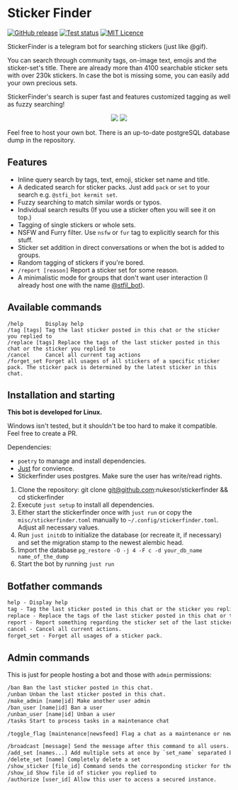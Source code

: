 # Sticker Finder

[![GitHub release](https://img.shields.io/github/tag/nukesor/sticker-finder.svg)](https://github.com/nukesor/sticker-finder/releases/latest)
[![Test status](https://travis-ci.org/Nukesor/sticker-finder.svg?branch=main)](https://travis-ci.org/Nukesor/sticker-finder)
[![MIT Licence](https://img.shields.io/badge/license-MIT-success.svg)](https://github.com/Nukesor/sticker-finder/blob/main/LICENSE.md)

StickerFinder is a telegram bot for searching stickers (just like @gif).

You can search through community tags, on-image text, emojis and the sticker-set's title.
There are already more than 4100 searchable sticker sets with over 230k stickers.
In case the bot is missing some, you can easily add your own precious sets.

StickerFinder's search is super fast and features customized tagging as well as fuzzy searching!

<p align="center">
    <img src="https://raw.githubusercontent.com/Nukesor/images/main/sticker_finder1.png">
    <img src="https://raw.githubusercontent.com/Nukesor/images/main/sticker_finder2.png">
</p>

Feel free to host your own bot. There is an up-to-date postgreSQL database dump in the repository.

## Features

- Inline query search by tags, text, emoji, sticker set name and title.
- A dedicated search for sticker packs. Just add `pack` or `set` to your search e.g. `@stfi_bot kermit set`.
- Fuzzy searching to match similar words or typos.
- Individual search results (If you use a sticker often you will see it on top.)
- Tagging of single stickers or whole sets.
- NSFW and Furry filter. Use `nsfw` or `fur` tag to explicitly search for this stuff.
- Sticker set addition in direct conversations or when the bot is added to groups.
- Random tagging of stickers if you're bored.
- `/report [reason]` Report a sticker set for some reason.
- A minimalistic mode for groups that don't want user interaction (I already host one with the name [@stfil_bot](https://t.me/stfil_bot)).

## Available commands

    /help       Display help
    /tag [tags] Tag the last sticker posted in this chat or the sticker you replied to
    /replace [tags] Replace the tags of the last sticker posted in this chat or the sticker you replied to
    /cancel     Cancel all current tag actions
    /forget_set Forget all usages of all stickers of a specific sticker pack. The sticker pack is determined by the latest sticker in this chat.

## Installation and starting

**This bot is developed for Linux.**

Windows isn't tested, but it shouldn't be too hard to make it compatible. Feel free to create a PR.

Dependencies:

- `poetry` to manage and install dependencies.
- [Just](https://github.com/casey/just) for convience.
- Stickerfinder uses postgres. Make sure the user has write/read rights.

1. Clone the repository:
        git clone git@github.com:nukesor/stickerfinder && cd stickerfinder
1. Execute `just setup` to install all dependencies.
1. Either start the stickerfinder once with `just run` or copy the `misc/stickerfinder.toml` manually to `~/.config/stickerfinder.toml`.
    Adjust all necessary values.
1. Run `just initdb` to initialize the database (or recreate it, if necessary) and set the migration stamp to the newest alembic head.
1. Import the database `pg_restore -O -j 4 -F c -d your_db_name name_of_the_dump`
1. Start the bot by running `just run`

## Botfather commands

```txt
help - Display help
tag - Tag the last sticker posted in this chat or the sticker you replied to
replace - Replace the tags of the last sticker posted in this chat or the sticker you replied to
report - Report something regarding the sticker set of the last sticker in the chat.
cancel - Cancel all current actions.
forget_set - Forget all usages of a sticker pack.
```

## Admin commands

This is just for people hosting a bot and those with `admin` permissions:

```txt
/ban Ban the last sticker posted in this chat.
/unban Unban the last sticker posted in this chat.
/make_admin [name|id] Make another user admin
/ban_user [name|id] Ban a user
/unban_user [name|id] Unban a user
/tasks Start to process tasks in a maintenance chat

/toggle_flag [maintenance|newsfeed] Flag a chat as a maintenance or newsfeed chat. Newsfeed chats get the first sticker of every new set that is added, while all tasks are send to maintenance chats.

/broadcast [message] Send the message after this command to all users.
/add_set [names...] Add multiple sets at once by `set_name` separated by newline
/delete_set [name] Completely delete a set
/show_sticker [file_id] Command sends the corresponding sticker for the given Id
/show_id Show file id of sticker you replied to
/authorize [user_id] Allow this user to access a secured instance.
```
